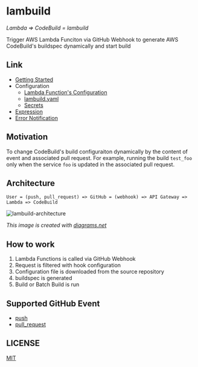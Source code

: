 # lambuild

_Lambda => CodeBuild = lambuild_

Trigger AWS Lambda Funciton via GitHub Webhook to generate AWS CodeBuild's buildspec dynamically and start build

## Link

* [Getting Started](docs/getting-started.md)
* Configuration
  * [Lambda Function's Configuration](docs/lambda-configuration.md)
  * [lambuild.yaml](docs/lambuild-yaml.md)
  * [Secrets](docs/secret.md)
* [Expression](docs/expression.md)
* [Error Notification](docs/error-notification.md)

## Motivation

To change CodeBuild's build configuraiton dynamically by the content of event and associated pull request.
For example, running the build `test_foo` only when the service `foo` is updated in the associated pull request.

## Architecture

```
User = (push, pull_request) => GitHub = (webhook) => API Gateway => Lambda => CodeBuild
```

![lambuild-architecture](https://user-images.githubusercontent.com/13323303/116976740-80f1d300-acfc-11eb-96f5-7fb49f0e7e25.png)

_This image is created with [diagrams.net](https://www.diagrams.net/)_

## How to work

1. Lambda Functions is called via GitHub Webhook
1. Request is filtered with hook configuration
1. Configuration file is downloaded from the source repository
1. buildspec is generated
1. Build or Batch Build is run

## Supported GitHub Event

* [push](https://docs.github.com/en/developers/webhooks-and-events/webhook-events-and-payloads#push)
* [pull_request](https://docs.github.com/en/developers/webhooks-and-events/webhook-events-and-payloads#pull_request)

## LICENSE

[MIT](LICENSE)
